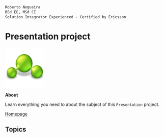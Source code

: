 ```
Roberto Nogueira  
BSd EE, MSd CE
Solution Integrator Experienced - Certified by Ericsson
```
# Presentation project

![course image](images/presentation.png)

**About**

Learn everything you need to about the subject of this `Presentation` project.

[Homepage](https://presentation.com)

## Topics
```
```
